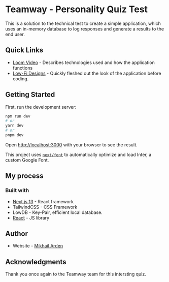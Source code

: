 # Teamway - Personality Quiz Test

This is a solution to the technical test to create a simple application, which uses an in-memory database to log responses and generate a results to the end user.

## Quick Links

- [Loom Video](https://www.loom.com/share/b4b013feeeba4135aa433fd4ef4911ef) - Describes technologies used and how the application functions
- [Low-Fi Designs](https://www.figma.com/file/Ft9LC55K8MSyC8mM0qaGcR/Untitled?node-id=1%3A28210&t=etWnkFyQIk9bT4Ku-1) - Quickly fleshed out the look of the application before coding.

## Getting Started

First, run the development server:

```bash
npm run dev
# or
yarn dev
# or
pnpm dev
```

Open [http://localhost:3000](http://localhost:3000) with your browser to see the result.

This project uses [`next/font`](https://nextjs.org/docs/basic-features/font-optimization) to automatically optimize and load Inter, a custom Google Font.

## My process

### Built with

- [Next.js 13](https://nextjs.org/) - React framework
- TailwindCSS - CSS Framework
- LowDB - Key-Pair, efficient local database.
- [React](https://reactjs.org/) - JS library

## Author

- Website - [Mikhail Arden](https:/http://mikhailarden.com/)

## Acknowledgments

Thank you once again to the Teamway team for this intersting quiz.
